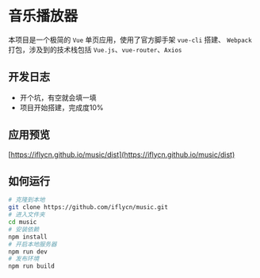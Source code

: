 # 音乐播放器
本项目是一个极简的 `Vue` 单页应用，使用了官方脚手架 `vue-cli` 搭建、 `Webpack` 打包，涉及到的技术栈包括 `Vue.js`、`vue-router`、`Axios`

## 开发日志
- 开个坑，有空就会填一填
- 项目开始搭建，完成度10%

## 应用预览
[https://iflycn.github.io/music/dist](https://iflycn.github.io/music/dist)

## 如何运行
``` bash
# 克隆到本地
git clone https://github.com/iflycn/music.git
# 进入文件夹
cd music
# 安装依赖
npm install
# 开启本地服务器
npm run dev
# 发布环境
npm run build
```
